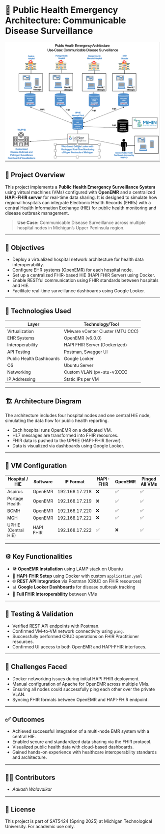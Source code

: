 # 🏥 Public Health Emergency Architecture: Communicable Disease Surveillance

![Architecture Diagram](Architecture-Diagram.png)

## 📌 Project Overview

This project implements a **Public Health Emergency Surveillance System** using virtual machines (VMs) configured with **OpenEMR** and a centralized **HAPI-FHIR server** for real-time data sharing. It is designed to simulate how regional hospitals can integrate Electronic Health Records (EHRs) with a central Health Information Exchange (HIE) for public health monitoring and disease outbreak management.

> **Use Case:** Communicable Disease Surveillance across multiple hospital nodes in Michigan’s Upper Peninsula region.

---

## 🎯 Objectives

- Deploy a virtualized hospital network architecture for health data interoperability.
- Configure EHR systems (OpenEMR) for each hospital node.
- Set up a centralized FHIR-based HIE (HAPI FHIR Server) using Docker.
- Enable RESTful communication using FHIR standards between hospitals and HIE.
- Facilitate real-time surveillance dashboards using Google Looker.

---

## 🧰 Technologies Used

| Layer                     | Technology/Tool                  |
|--------------------------|----------------------------------|
| Virtualization           | VMware vCenter Cluster (MTU CCC) |
| EHR Systems              | OpenEMR (v6.0.0)                  |
| Interoperability         | HAPI FHIR Server (Dockerized)    |
| API Testing              | Postman, Swagger UI              |
| Public Health Dashboards | Google Looker                    |
| OS                       | Ubuntu Server                    |
| Networking               | Custom VLAN (pv-stu-v3XXX)       |
| IP Addressing            | Static IPs per VM                |

---

## 🏗️ Architecture Diagram

The architecture includes four hospital nodes and one central HIE node, simulating the data flow for public health reporting.

- Each hospital runs OpenEMR on a dedicated VM.
- HL7 messages are transformed into FHIR resources.
- FHIR data is pushed to the UPHIE (HAPI-FHIR Server).
- Data is visualized via dashboards using Google Looker.

---

## 📂 VM Configuration

| Hospital / HIE      | Software     | IP Format          | HAPI-FHIR | OpenEMR | Pinged All VMs |
|---------------------|--------------|---------------------|------------|---------|----------------|
| Aspirus             | OpenEMR      | 192.168.17.218       | ❌         | ✅      | ✅              |
| Portage Health      | OpenEMR      | 192.168.17.219       | ❌         | ✅      | ✅              |
| BCMH                | OpenEMR      | 192.168.17.220       | ❌         | ✅      | ✅              |
| MGH                 | OpenEMR      | 192.168.17.221       | ❌         | ✅      | ✅              |
| UPHIE (Central HIE) | HAPI FHIR    | 192.168.17.222       | ✅         | ❌      | ✅              |

---

## ⚙️ Key Functionalities

- 🛠️ **OpenEMR Installation** using LAMP stack on Ubuntu
- 🐳 **HAPI-FHIR Setup** using Docker with custom `application.yaml`
- 🌐 **REST API Integration** via Postman (CRUD on FHIR resources)
- 📊 **Google Looker Dashboards** for disease outbreak tracking
- 🔄 **Full FHIR Interoperability** between VMs

---

## 🧪 Testing & Validation

- Verified REST API endpoints with Postman.
- Confirmed VM-to-VM network connectivity using `ping`.
- Successfully performed CRUD operations on FHIR Practitioner resources.
- Confirmed UI access to both OpenEMR and HAPI-FHIR interfaces.

---

## 🚧 Challenges Faced

- Docker networking issues during initial HAPI FHIR deployment.
- Manual configuration of Apache for OpenEMR across multiple VMs.
- Ensuring all nodes could successfully ping each other over the private VLAN.
- Syncing FHIR formats between OpenEMR and HAPI-FHIR endpoint.

---

## ✅ Outcomes

- Achieved successful integration of a multi-node EMR system with a central HIE.
- Enabled secure and standardized data sharing via the FHIR protocol.
- Visualized public health data with cloud-based dashboards.
- Gained hands-on experience with healthcare interoperability standards and architecture.

---

## 👨‍⚕️ Contributors

- *Aakash Walavalkar*

---

## 📄 License

This project is part of SAT5424 (Spring 2025) at Michigan Technological University. For academic use only.
